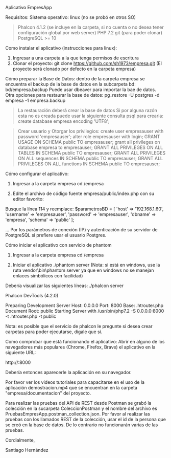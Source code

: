 Aplicativo EmpresApp

Requisitos:
Sistema operativo: linux (no se probó en otros SO)
> Phalcon 4.1.2 (se incluye en la carpeta, si no cuenta o no desea tener  configuración global por web server)
> PHP 7.2
> git (para poder clonar)
> PostgreSQL >= 10

Como instalar el aplicativo (instrucciones para linux):

1. Ingresar a una carpeta a la que tenga permisos de escritura
2. Clonar el proyecto:
git clone https://github.com/sh1973/empresa.git
(El proyecto será clonado por defecto en la carpeta empresa)


Cómo preparar la Base de Datos:
dentro de la carpeta empresa se encuentra el backup de la base de datos en la subcarpeta bd:
bd/empresa.backup
Puede usar dbeaver para importar la bae de datos.
Otra opciones para restaurar la base de datos:
pg_restore -U postgres -d empresa -1 empresa.backup

> La restauración deberá crear la base de datos
Si por alguna razón esta no es creada puede usar la siguiente consulta psql para crearla:
create database empresa encoding 'UTF8';

> Crear usuario y Otorgar los privilegios:
create user empresauser with password 'empresauser';
alter role empresauser with login;
GRANT USAGE ON SCHEMA public TO empresauser;
grant all privileges on database empresa to empresauser;
GRANT ALL PRIVILEGES ON ALL TABLES IN SCHEMA public TO empresauser;
GRANT ALL PRIVILEGES ON ALL sequences IN SCHEMA public TO empresauser;
GRANT ALL PRIVILEGES ON ALL functions IN SCHEMA public TO empresauser;


Cómo configurar el aplicativo:
1. Ingresar a la carpeta empresa
cd <ruta-aplicativo>/empresa

2. Edite el archivo de código fuente empresa/public/index.php con su editor favorito:

Busque la línea 114 y reemplace:
  $parametrosBD = [
    'host' => '192.168.1.60',
    'username' => 'empresauser',
    'password' => 'empresauser',
    'dbname' => 'empresa',
    'schema' => 'public'
  ];
  
... Por los parámetros de conexión (IP) y autenticación de su servidor de PostgreSQL si prefiere usar el usuario Postgres.

Cómo iniciar el aplicativo con servicio de phantom
1. Ingresar a la carpeta empresa
cd <ruta-aplicativo>/empresa

2. Iniciar el aplicativo
./phantom server
(Nota: si está en windows, use la ruta vendor\bin\phantom server ya que en windows no se manejan enlaces simbólicos con facilidad)

Debería visualizar las siguientes líneas:
./phalcon server

Phalcon DevTools (4.2.0)

Preparing Development Server
  Host: 0.0.0.0
  Port: 8000
  Base: .htrouter.php
  Document Root: public
Starting Server with /usr/bin/php7.2 -S 0.0.0.0:8000 -t .htrouter.php -t public 

Nota: es posible que el servicio de phalcon le pregunte si desea crear carpetas para poder ejecutarse, dígale que sí.

Como comprobar que está funcionando el aplicativo:
Abrir en alguno de los navegadores más populares (Chrome, Firefox, Brave) el aplicativo en la siguiente URL:

http://<ip-servidor-aplicacion>:8000

Debería entonces aparecerle la aplicación en su navegador.

Por favor ver los videos tutoriales para capacitarse en el uso de la aplicación demostracion.mp4 que se encuentran en la carpeta "empresa/documentacion" del proyecto.

Para realizar las pruebas del API de REST desde Postman se grabó la colección en la sucarpeta ColeccionPostman y el nombre del archivo es PruebasEmpresApp.postman_collection.json.  Por favor al realizar las pruebas con los llamados REST de la colección, usar el id de la persona que se creó en la base de datos.  De lo contrario no funcionarán varias de las pruebas.

Cordialmente,

Santiago Hernández
